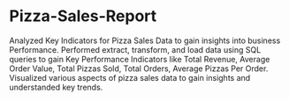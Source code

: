 # Pizza-Sales-Report
Analyzed Key Indicators for Pizza Sales Data to gain insights into business Performance. 
Performed extract, transform, and load data using SQL queries to gain Key Performance Indicators like Total Revenue, Average Order Value, Total Pizzas Sold, Total Orders, Average Pizzas Per Order.
Visualized various aspects of pizza sales data to gain insights and understanded key trends.
